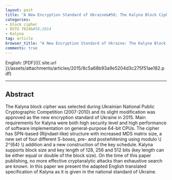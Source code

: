 ```yaml
---
layout: post
title: "A New Encryption Standard of Ukraine&#58; The Kalyna Block Cipher"
categories:
- block cipher
- DSTU 7624&#58;2014
- Kalyna
tag: article
browser_title: "A New Encryption Standard of Ukraine: The Kalyna Block Cipher"
comments: true
---
```


English: [PDF]({{ site.url }}/assets/attachments/articles/2015/8c5a68b93a9e5204d3c275f51ae182.pdf)
___

<!--more-->

## Abstract

The Kalyna block cipher was selected during Ukrainian National Public Cryptographic Competition (2007-2010) and its slight modification was approved as the new encryption standard of Ukraine in 2015. Main requirements for Kalyna were both high security level and high performance of software implementation on general-purpose 64-bit CPUs. The cipher has SPN-based (Rijndael-like) structure with increased MDS matrix size, a new set of four different S-boxes, pre- and postwhitening using modulo \\( 2^{64} \\) addition and a new construction of the key schedule. Kalyna supports block size and key length of 128, 256 and 512 bits (key length can be either equal or double of the block size). On the time of this paper publishing, no more effective cryptanalytic attacks than exhaustive search are known. In this paper we present the adapted English translated specification of Kalyna as it is given in the national standard of Ukraine.